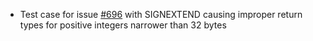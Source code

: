 * Test case for issue [#696](https://github.com/hyperledger/burrow/issues/696) with SIGNEXTEND causing improper return types for positive integers narrower than 32 bytes